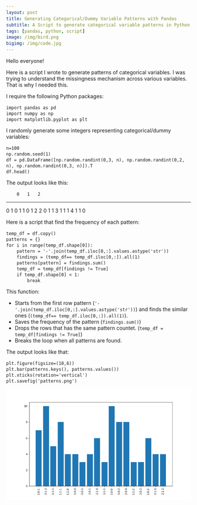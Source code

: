 ```yaml
---
layout: post
title: Generating Categorical/Dummy Variable Patterns with Pandas 
subtitle: A Script to generate categorical variable patterns in Python
tags: [pandas, python, script]
image: /img/bird.png
bigimg: /img/code.jpg
---
```


Hello everyone!

Here is a script I wrote to generate patterns of categorical variables. I was trying to understand the missingness mechanism across various variables. That is why I needed this. 

I require the following Python packages:

```{python}
import pandas as pd
import numpy as np
import matplotlib.pyplot as plt
```

I randomly generate some integers representing categorical/dummy variables:

```{python}
n=100
np.random.seed(1)
df = pd.DataFrame([np.random.randint(0,3, n), np.random.randint(0,2, n), np.random.randint(0,3, n)]).T
df.head()
```
The output looks like this: 

        0   1   2
  --- --- --- ---
  0     1   0   1
  1     0   1   2
  2     0   1   1
  3     1   1   1
  4     1   1   0
  
Here is a script that find the frequency of each pattern:
  
```{python}
temp_df = df.copy()
patterns = {}
for i in range(temp_df.shape[0]):
    pattern = '-'.join(temp_df.iloc[0,:].values.astype('str'))
    findings = (temp_df== temp_df.iloc[0,:]).all(1)
    patterns[pattern] = findings.sum()
    temp_df = temp_df[findings != True]
    if temp_df.shape[0] < 1:
        break
```
This function:

- Starts from the first row pattern (`'-'.join(temp_df.iloc[0,:].values.astype('str'))`) and finds the similar ones (`(temp_df== temp_df.iloc[0,:]).all(1)`).
- Saves the frequency of the pattern (`findings.sum()`)
- Drops the rows that has the same pattern countet. (`temp_df = temp_df[findings != True]`)
- Breaks the loop when all patterns are found. 

The output looks like that:

```{python}
plt.figure(figsize=(10,6))
plt.bar(patterns.keys(), patterns.values())
plt.xticks(rotation='vertical')
plt.savefig('patterns.png')
```

![Categorical Variable Patterns - Python](/img/patterns.png)
